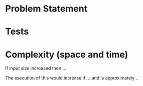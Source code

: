 # Problem Statement

# Tests

# Complexity (space and time)

If input size increased then ...

The execution of this would increase if ... and is approximately ..